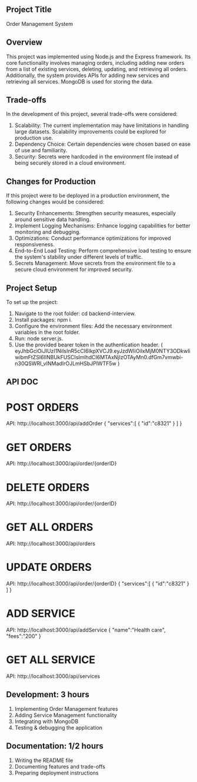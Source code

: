 ## Project Title
Order Management System

## Overview
This project was implemented using Node.js and the Express framework. Its core functionality involves managing orders, including adding new orders from a list of existing services, deleting, updating, and retrieving all orders. Additionally, the system provides APIs for adding new services and retrieving all services. MongoDB is used for storing the data.

## Trade-offs
In the development of this project, several trade-offs were considered:
1. Scalability: The current implementation may have limitations in handling large datasets. Scalability improvements could be explored for production use.
2. Dependency Choice: Certain dependencies were chosen based on ease of use and familiarity.
3. Security: Secrets were hardcoded in the environment file instead of being securely stored in a cloud environment.

## Changes for Production
If this project were to be deployed in a production environment, the following changes would be considered:
1. Security Enhancements: Strengthen security measures, especially around sensitive data handling.
2. Implement Logging Mechanisms: Enhance logging capabilities for better monitoring and debugging.
3. Optimizations: Conduct performance optimizations for improved responsiveness.
4. End-to-End Load Testing: Perform comprehensive load testing to ensure the system's stability under different levels of traffic.
5. Secrets Management: Move secrets from the environment file to a secure cloud environment for improved security.

## Project Setup
To set up the project:
1. Navigate to the root folder: cd backend-interview.
2. Install packages: npm i.
3. Configure the environment files: Add the necessary environment variables in the root folder.
4. Run: node server.js.
5. Use the provided bearer token in the authentication header.
( eyJhbGciOiJIUzI1NiIsInR5cCI6IkpXVCJ9.eyJzdWIiOiIxMjM0NTY3ODkwIiwibmFtZSI6IlNBUkFUSCIsImlhdCI6MTAxNjIzOTAyMn0.dfGm7vmwbi-n30QSWRI_vINMadIrOJLmHSbJPlWTF5w )



##  API DOC ##
# POST ORDERS
API: http://localhost:3000/api/addOrder
{
    "services":[
        {
            "id":"c8321"
        }
    ]
}

# GET ORDERS
API: http://localhost:3000/api/order/{orderID}


# DELETE ORDERS
API: http://localhost:3000/api/order/{orderID}


# GET ALL ORDERS
API: http://localhost:3000/api/orders

# UPDATE ORDERS
API: http://localhost:3000/api/order/{orderID}
{
    "services":[
        {
            "id":"c8321"
        }
    ]
}

# ADD SERVICE
API: http://localhost:3000/api/addService
{
    "name":"Health care",
    "fees":"200"
}

# GET ALL SERVICE
API: http://localhost:3000/api/services



## Development: 3 hours
1. Implementing Order Management features
2. Adding Service Management functionality
3. Integrating with MongoDB
4. Testing & debugging the application

## Documentation: 1/2 hours
1. Writing the README file
2. Documenting features and trade-offs
3. Preparing deployment instructions

